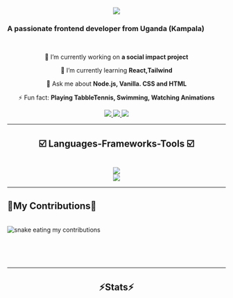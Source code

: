 <img align="https://visitors.badge.1aobi.icu/badge? page-id=Mpaata Solomon.Mpaata"/>
<h1 align="center">
    <a href="https://git.io/typing-svg">
      <img src="https://readme-typing-svg.herokuapp.com/?font=Righteous&size=35&center=true&vcenter=true&width=500&height=70&duration=4000&lines=Hi+There!+👋;+I`m+Mpaata+Solomon!;" />
    </a>
</h1>
<h3 align"center"  > A passionate frontend developer from Uganda (Kampala) </h3>

<br/>

<div align="center">
  
🔭 I’m currently working on **a social impact project**
  
 🌱 I’m currently learning **React,Tailwind**
  
 💬 Ask me about **Node.js, Vanilla. CSS and HTML**
  
⚡ Fun fact: **Playing TabbleTennis, Swimming, Watching Animations**
</div>

<div align="center">
  <a href="mailto:mpaatasolomon7@gmail.com">
     <img src="https://img.shields.io/badge/Gmail-333333?style=for-the-badge&logo=gmail&logoColor=red" target="-blank"> 
  </a>
  <a href="https://X.twitter.com/X/Mpaata Solomon" target="-blank">
     <img src="https://img.shields.io/badge/Twitter-007785?style=for-the-badge&logo=twitter&logoColor=white" target="-blank">
  </a>
  <a href="https://..instagram.com/./Mpaata_Solomon" target="-blank">
     <img src="https://img.shields.io/badge/Instagram-FF5722?style=for-the-badge&logo==instagram&logoColor=purple" target="-blank">
    
  </a>
  
</div>

 <hr/>

 <h2 align="Center"> ☑️ Languages-Frameworks-Tools ☑️ </h2>
<br/>
<div align="center">
  <a href="https://skillicons.dev">
    <img src="https://skillicons.dev/icons?i=nodejs,github,javascript,React ,figma,vscode" ?> <br>
    <img src="https://skillicons.dev/icons?i=react,vscode,git,html,css"/>
  </a>  
</div>

<hr/>

<div align="align center">
   <h2>🐍My Contributions🐍</h2> 
   <br>
   <img alt="snake eating my contributions" src="https://raw.github user content.com/Mpaata Solomon/Mpaata/output/github-contribution.grid-snake.svg"/>

   <br/><br/><br/>
    
</div>

<hr/>

<h2 align="center">⚡Stats⚡ <h2/>
<br>



                                                      

 

 


